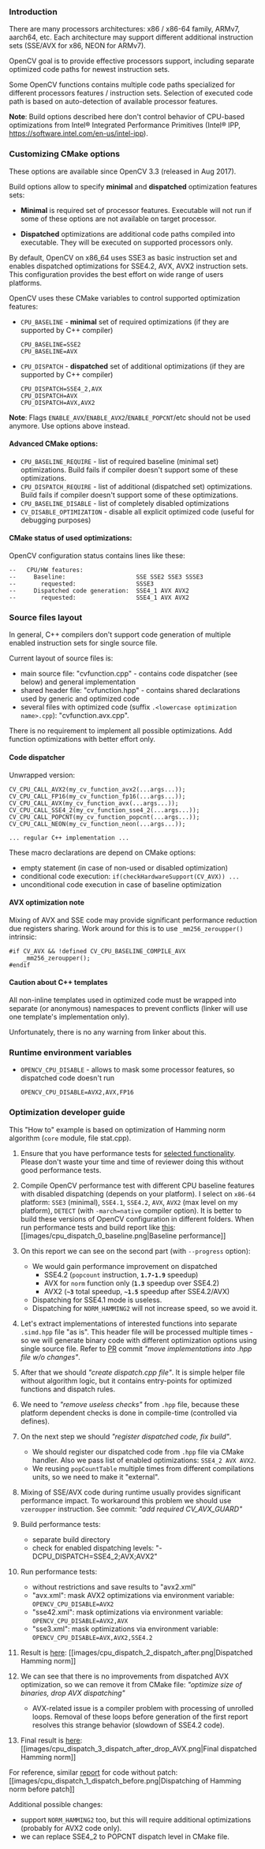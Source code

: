 ### Introduction

There are many processors architectures: x86 / x86-64 family, ARMv7, aarch64, etc.
Each architecture may support different additional instruction sets (SSE/AVX for x86, NEON for ARMv7).

OpenCV goal is to provide effective processors support, including separate optimized code paths for newest instruction sets.

Some OpenCV functions contains multiple code paths specialized for different processors features / instruction sets.
Selection of executed code path is based on auto-detection of available processor features.

**Note**: Build options described here don't control behavior of CPU-based optimizations from Intel® Integrated Performance Primitives (Intel® IPP, https://software.intel.com/en-us/intel-ipp).

### Customizing CMake options

These options are available since OpenCV 3.3 (released in Aug 2017).

Build options allow to specify **minimal** and **dispatched** optimization features sets:

* **Minimal** is required set of processor features. Executable will not run if some of these options are not available on target processor.

* **Dispatched** optimizations are additional code paths compiled into executable. They will be executed on supported processors only.

By default, OpenCV on x86_64 uses SSE3 as basic instruction set and enables dispatched optimizations for SSE4.2, AVX, AVX2 instruction sets. This configuration provides the best effort on wide range of users platforms.

OpenCV uses these CMake variables to control supported optimization features:

* `CPU_BASELINE` - **minimal** set of required optimizations (if they are supported by C++ compiler)
  ```
  CPU_BASELINE=SSE2
  CPU_BASELINE=AVX
  ```
* `CPU_DISPATCH` - **dispatched** set of additional optimizations (if they are supported by C++ compiler)
  ```
  CPU_DISPATCH=SSE4_2,AVX
  CPU_DISPATCH=AVX
  CPU_DISPATCH=AVX,AVX2
  ```

**Note**: Flags `ENABLE_AVX`/`ENABLE_AVX2`/`ENABLE_POPCNT`/etc should not be used anymore. Use options above instead.

#### Advanced CMake options:

* `CPU_BASELINE_REQUIRE` - list of required baseline (minimal set) optimizations. Build fails if compiler doesn't support some of these optimizations.
* `CPU_DISPATCH_REQUIRE` - list of additional (dispatched set) optimizations. Build fails if compiler doesn't support some of these optimizations.
* `CPU_BASELINE_DISABLE` - list of completely disabled optimizations
* `CV_DISABLE_OPTIMIZATION` - disable all explicit optimized code (useful for debugging purposes)

#### CMake status of used optimizations:

OpenCV configuration status contains lines like these:
```
--   CPU/HW features:
--     Baseline:                    SSE SSE2 SSE3 SSSE3
--       requested:                 SSSE3
--     Dispatched code generation:  SSE4_1 AVX AVX2
--       requested:                 SSE4_1 AVX AVX2
```

### Source files layout

In general, C++ compilers don't support code generation of multiple enabled instruction sets for single source file.

Current layout of source files is:

* main source file: "cvfunction.cpp" - contains code dispatcher (see below) and general implementation
* shared header file: "cvfunction.hpp" - contains shared declarations used by generic and optimized code
* several files with optimized code (suffix `.<lowercase optimization name>.cpp`): "cvfunction.avx.cpp".

There is no requirement to implement all possible optimizations. Add function optimizations with better effort only.

#### Code dispatcher

Unwrapped version:

```
CV_CPU_CALL_AVX2(my_cv_function_avx2(...args...));
CV_CPU_CALL_FP16(my_cv_function_fp16(...args...));
CV_CPU_CALL_AVX(my_cv_function_avx(...args...));
CV_CPU_CALL_SSE4_2(my_cv_function_sse4_2(...args...));
CV_CPU_CALL_POPCNT(my_cv_function_popcnt(...args...));
CV_CPU_CALL_NEON(my_cv_function_neon(...args...));

... regular C++ implementation ...
```

These macro declarations are depend on CMake options:

* empty statement (in case of non-used or disabled optimization)
* conditional code execution: `if(checkHardwareSupport(CV_AVX)) ...`
* unconditional code execution in case of baseline optimization

#### AVX optimization note

Mixing of AVX and SSE code may provide significant performance reduction due registers sharing. Work around for this is to use `_mm256_zeroupper()` intrinsic:

```
#if CV_AVX && !defined CV_CPU_BASELINE_COMPILE_AVX
    _mm256_zeroupper();
#endif
```

#### Caution about C++ templates

All non-inline templates used in optimized code must be wrapped into separate (or anonymous) namespaces to prevent conflicts (linker will use one template's implementation only).

Unfortunately, there is no any warning from linker about this.

### Runtime environment variables

* `OPENCV_CPU_DISABLE` - allows to mask some processor features, so dispatched code doesn't run
  ```
  OPENCV_CPU_DISABLE=AVX2,AVX,FP16
  ```

### Optimization developer guide

This "How to" example is based on optimization of Hamming norm algorithm (`core` module, file stat.cpp).

1. Ensure that you have performance tests for [selected functionality](https://github.com/opencv/opencv/pull/9063). Please don't waste your time and time of reviewer doing this without good performance tests.

2. Compile OpenCV performance test with different CPU baseline features with disabled dispatching (depends on your platform). I select on `x86-64` platform: `SSE3` (minimal), `SSE4.1`, `SSE4.2`, `AVX`, `AVX2` (max level on my platform), `DETECT` (with `-march=native` compiler option).
It is better to build these versions of OpenCV configuration in different folders. When run performance tests and build report like [this](../images/cpu_dispatch_0_baseline.png):
[[images/cpu_dispatch_0_baseline.png|Baseline performance]]

3. On this report we can see on the second part (with `--progress` option):
    - We would gain performance improvement on dispatched
        * SSE4.2 (`popcount` instruction, **`1.7-1.9`** speedup)
        * AVX for `norm` function only (**`1.3`** speedup over SSE4.2)
        * AVX2 (**`~3`** total speedup, **`~1.5`** speedup after SSE4.2/AVX)
    - Dispatching for SSE4.1 mode is useless.
    - Dispatching for `NORM_HAMMING2` will not increase speed, so we avoid it.

4. Let's extract implementations of interested functions into separate `.simd.hpp` file "as is". This header file will be processed multiple times - so we will generate binary code with different optimization options using single source file.
Refer to [PR](https://github.com/opencv/opencv/pull/9074) commit *"move implementations into .hpp file w/o changes"*.

5. After that we should *"create dispatch.cpp file"*. It is simple helper file without algorithm logic, but it contains entry-points for optimized functions and dispatch rules.

6. We need to *"remove useless checks"* from `.hpp` file, because these platform dependent checks is done in compile-time (controlled via defines).

7. On the next step we should *"register dispatched code, fix build"*.
    - We should register our dispatched code from `.hpp` file via CMake handler. Also we pass list of enabled optimizations: `SSE4_2 AVX AVX2`.
    - We reusing `popCountTable` multiple times from different compilations units, so we need to make it "external".

8. Mixing of SSE/AVX code during runtime usually provides significant performance impact. To workaround this problem we should use `vzeroupper` instruction. See commit: *"add required CV_AVX_GUARD"*

9. Build performance tests:
    - separate build directory
    - check for enabled dispatching levels: "-DCPU_DISPATCH=SSE4_2;AVX;AVX2"

10. Run performance tests:
    - without restrictions and save results to "avx2.xml"
    - "avx.xml": mask AVX2 optimizations via environment variable: `OPENCV_CPU_DISABLE=AVX2`
    - "sse42.xml": mask optimizations via environment variable: `OPENCV_CPU_DISABLE=AVX2,AVX`
    - "sse3.xml": mask optimizations via environment variable: `OPENCV_CPU_DISABLE=AVX,AVX2,SSE4.2`

10. Result is [here](../images/cpu_dispatch_2_dispatch_after.png):
[[images/cpu_dispatch_2_dispatch_after.png|Dispatched Hamming norm]]

11. We can see that there is no improvements from dispatched AVX optimization, so we can remove it from CMake file: *"optimize size of binaries, drop AVX dispatching"*
    - AVX-related issue is a compiler problem with processing of unrolled loops. Removal of these loops before generation of the first report resolves this strange behavior (slowdown of SSE4.2 code).

12. Final result is [here](../images/cpu_dispatch_3_dispatch_after_drop_AVX.png):
[[images/cpu_dispatch_3_dispatch_after_drop_AVX.png|Final dispatched Hamming norm]]


For reference, similar [report](../images/cpu_dispatch_1_dispatch_before.png) for code without patch:
[[images/cpu_dispatch_1_dispatch_before.png|Dispatching of Hamming norm before patch]]

Additional possible changes:
- support `NORM_HAMMING2` too, but this will require additional optimizations (probably for AVX2 code only).
- we can replace SSE4_2 to POPCNT dispatch level in CMake file.
